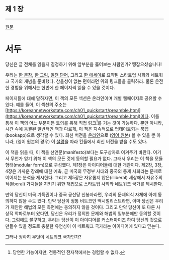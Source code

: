 ## 제 1 장
------

[원문](https://thenetworkstate.com/preamble)

# 서두

당신은 글 전체를 읽을지 결정하기 위해 앞부분을 훓어보는 사람인가? 땡잡으셨습니다!

우리는 [한 문장](./one_sentence.md), [한 그림](./one_image.md), [일천 단어](./thousand_words.md), 그리고 [한 에세이](./one_essay.md)로 요약된 스타트업 사회와 네트워크 국가의 개념을 준비했다. 참을성이 없는 편이라면 위의 링크들을 클릭하라. 물론 온전한 경험을 위해서는 한번에 한 페이지씩 읽을 수 있을 것이다.

페이지들에 대해 말하자면, 이 책의 모든 섹션은 온라인이며 개별 웹페이지로 공유할 수 있다. 예를 들어, 이 섹션의 주소는 [https://koreannetworkstate.com/ch01_quickstart/preamble.html](https://koreannetworkstate.com/ch01_quickstart/preamble.html)이다. 이를 통해 이 책의 어느 부분이든 토의를 위해 직접 링크[^1]를 거는 것이 가능하다. 뿐만 아니라, 시간 속에 동결된 일반적인 책과 다르게, 이 책은 지속적으로 업데이트되는 북앱(bookapp)으로 생각할 수 있다. 최신 버전을 [온라인](koreannetworkstate.com)으로 ([영어 원본](thenetworkstate.com)) 볼 수 있을 뿐 아니라, (영어 원본의 경우) 이 [설명](thenetworkstate.com/kindle.gif)을 따라 킨들에서 최신 버전을 받을 수도 있다. 

이 책을 읽을 때, 이 책을 선언문(manifesto)보다는 도구상자로 여겨주기 바란다. 여기서 무언가 얻기 위해 이 책의 모든 것에 동의할 필요가 없다. 그래서 우리는 이 책을 모듈 형태(modular form)으로 구성했다. 제1장은 아이디어들에 대한 개관이다. 제2장, 3장, 4장은 가까운 장래에 대한 예측, 곧 미국의 무정부 사태와 중국의 통제 사회라는 문제로 이어지는 분석을 제시한다. 그리고 제5장은 자유롭지 않은(illiberal) 세상에서 자유주의적(liberal) 가치들을 지키기 위한 해법으로 스타트업 사회와 네트워크 국가를 제시한다.

만약 당신이 미국 기득권이나 중국 공산당 신봉자라면, 우리의 문제의식 자체에 아예 동의하지 않을 수도 있다. 만약 당신이 정통 비트코인 맥시멀리스트라면, 아마 당신은 우리가 제안한 해법의 모든 측면에는 동의하지 않을 것이다. 그리고 만약 당신이 또 다른 사상적 학파로부터 왔다면, 당신은 우리가 정의한 문제와 해법의 일부분에만 동의할 것이다. 그럼에도 불구하고, 우리는 당신이 이 아이디어를 커스터마이즈 하여 당신의 것으로 만들수 있을 정도로 충분한 유연성이 이 네트워크 국가라는 아이디어에 있다고 믿는다.

그러나 정확히 무엇이 네트워크 국가인가?




[^1]: 당연한 기능이지만, 전통적인 전자책에서는 경험할 수 없다.